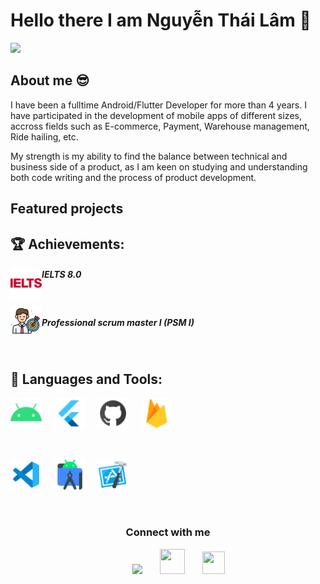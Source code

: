 # Hello there I am Nguyễn Thái Lâm 👋

![](https://github.com/halfrost/halfrost/blob/master/icons/header_.png)

## About me :sunglasses:

I have been a fulltime Android/Flutter Developer for more than 4 years. I have participated in the development of mobile apps of different sizes, accross fields such as E-commerce, Payment, Warehouse management, Ride hailing, etc.

My strength is my ability to find the balance between technical and business side of a product, as I am keen on studying and understanding both code writing and the process of product development.

## Featured projects




## :trophy: Achievements:

<img align="left" src="https://github.com/ngthailam/ngthailam/blob/master/icons8-ielts-48.png" width="50px"><h5>IELTS 8.0</h5>
<br/>
<img align="left" src="https://github.com/ngthailam/ngthailam/blob/master/icons8-scrum-64.png" width="50px"><h5>Professional scrum master I (PSM I)</h5>

<br/>

## :robot: Languages and Tools: 

<img src="https://github.com/ngthailam/ngthailam/blob/master/icons8-android-os-48.png"  width="50px"> &nbsp; &nbsp; <img src="https://github.com/ngthailam/ngthailam/blob/master/icons8-flutter-48.png" width="50px"> &nbsp; &nbsp; <img src="https://github.com/ngthailam/ngthailam/blob/master/icons8-github-48.png" width="50px"> &nbsp; &nbsp; <img src="https://github.com/ngthailam/ngthailam/blob/master/icons8-google-firebase-console-48.png" width="50px" />

<br/>

<img src="https://github.com/ngthailam/ngthailam/blob/master/icons8-visual-studio-code-2019-48.png" width="50px"> &nbsp; &nbsp; <img src="https://github.com/ngthailam/ngthailam/blob/master/icons8-android-studio-48.png" width="50px"> &nbsp; &nbsp; <img src="https://github.com/ngthailam/ngthailam/blob/master/icons8-xcode-48.png" width="50px">


<br/>

<h3 align="center"> Connect with me </h3>

<p align="center">
  <div align="center" class="icons-social" style="margin-left: 10px;">
      <a style="margin-left: 24px;" target="_blank" href="https://www.linkedin.com/in/ngthailam/">
          <img src="https://img.icons8.com/doodle/40/000000/linkedin--v2.png"></a>
      <a style="margin-left: 24px;" target="_blank" href="https://github.com/ngthailam">
          <img src="https://cdn.iconscout.com/icon/free/png-256/web-earth-online-market-planet-search-secure-1-9563.png"
              width="40" height="40"></a>
      <a style="margin-left: 24px; margin-bottom:8px" target="_blank"
          href="https://play.google.com/store/apps/developer?id=Nguy%E1%BB%85n+Th%C3%A1i+L%C3%A2m">
          <img src="https://cdn.iconscout.com/icon/free/png-256/playstore-2002562-1687192.png" width="36" height="36"></a>
  </div>
</p>
